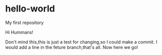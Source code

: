 # hello-world
My first repository

Hi Hummans!

Don't mind this,this is just a test for changing,so I could make a commit. 
I would add a line in the feture branch,that's all.
Now here we go!
